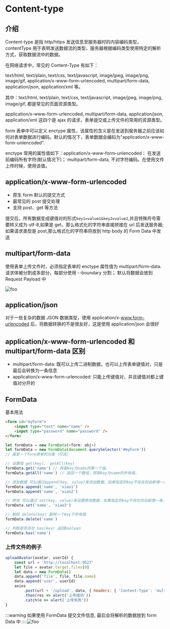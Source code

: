 # Content-type

## 介绍

Content-type 是指 http/https 发送信息至服务器时的内容编码类型，contentType 用于表明发送数据流的类型，服务器根据编码类型使用特定的解析方式，获取数据流中的数据。

在网络请求中，常见的 Content-Type 有如下：

text/html, text/plain, text/css, text/javascript, image/jpeg, image/png, image/gif, application/x-www-form-urlencoded, multipart/form-data, application/json, application/xml 等。

其中：text/html, text/plain, text/css, text/javascript, image/jpeg, image/png, image/gif, 都是常见的页面资源类型。

application/x-www-form-urlencoded, multipart/form-data, application/json, application/xml 这四个是 ajax 的请求，表单提交或上传文件的常用的资源类型。

form 表单中可以定义 enctype 属性，该属性的含义是在发送到服务器之前应该如何对表单数据进行编码。默认的情况下，表单数据会编码为"application/x-www-form-unlencoded".

enctype 常用的属性值如下：application/x-www-form-unlencoded： 在发送前编码所有字符(默认情况下)；
multipart/form-data, 不对字符编码。在使用文件上传时候，使用该值。

## application/x-www-form-urlencoded

-   原生 form 默认的提交方式
-   最常见的 post 提交处理
-   支持 post、get 等方法

提交后，所有数据变成键值对的形式`key1=value1&key2=value2`,并且特殊符号需要转义成为 utf-8,如果是 get，那么格式化的字符串直接拼接在 url 后发送服务器;如果请求类型是 post,那么格式化的字符串将放到 http body 的 Form Data 中发送

## multipart/form-data

使用表单上传文件时，必须指定表单的 enctype 属性值为 multipart/form-data. 请求体被分割成多部分，每部分使用 --boundary 分割；
默认将数据会放到 Request Payload 中

<img :src="$withBase('/images/JavaScript/http/ContentType-01.png')" alt="foo">

## application/json

对于一些复杂的数据 JSON 数据类型，使用 application/x-www.form-urlencoded 后，将数据转换的不是很友好，这是使用 application/json 会很好

## application/x-www-form-urlencoded 和 multipart/form-data 区别

-   multipart/form-data: 既可以上传二进制数据，也可以上传表单键值对，只是最后会转换为一条信息
-   application/x-www-form-urlencoded: 只能上传键值对，并且键值对都上键值对分开的

## FormData

基本用法

```html
<form id="myForm">
	<input type="text" name="name" />
	<input type="password" name="password" />
</form>
```

```js
let formData = new FormData(<form: obj>)
let formData = new FormData(document.querySelector('#myForm'))
// 接受一个form表单的对象（可选）

// 设置值 get(key)、 getAll(key)
formData.get('name') // 获取key为name的第一个值。
formData.getAll('name') // 返回一个数组，获取key为name的所有值。

// 添加数据 可以通过append(key, value)来添加数据，如果指定的key不存在则会新增一条数据，如果key存在，则添加到数据的末尾。
formData.append('name', 'xiao1')
formData.append('name', 'xiao2')

// 修改 可以通过 set(key, value)来设置修改数据，如果指定的key不存在则会新增一条，如果存在，则会修改对应的值。
formData.set('name', 'xiao3')

// 删除 delete(key) 删除一个key下所有值
formData.delete('name')

// 判断是否存在 has(key) 返回boolean
formData.has('name')
```

### 上传文件的例子

```js
uploadAvatar(avatar, userId) {
    const url = 'http://localhost:9527'
    let file = avatar.target.files[0]
    let data = new FormData()
    data.append('file', file, file.name)
    data.append('user', userId)
    axios
        .post(url + '/upload', data, { headers: { 'Content-Type': 'multipart/form-data' } })
        .then(res => alert('上传成功'))
        .catch(e => alert('上传失败'))
}
```

:::warning
如果使用 FormData 提交文件信息, 最后会将解析的数据放到 form Data 中
:::
<img :src="$withBase('/images/JavaScript/http/ContentType-02.png')" alt="foo">
